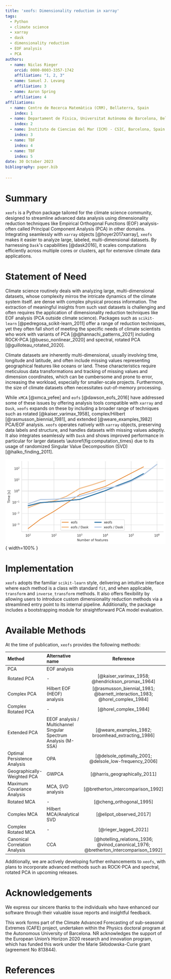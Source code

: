 ```yaml
---
title: 'xeofs: Dimensionality reduction in xarray'
tags:
  - Python
  - climate science
  - xarray
  - dask
  - dimensionality reduction
  - EOF analysis
  - PCA
authors:
  - name: Niclas Rieger
    orcid: 0000-0003-3357-1742
    affiliation: "1, 2, 3"
  - name: Samuel J. Levang
    affiliation: 3
  - name: Aaron Spring
    affiliation: 4
affiliations:
  - name: Centre de Recerca Matemàtica (CRM), Bellaterra, Spain
    index: 1
  - name: Departament de Física, Universitat Autònoma de Barcelona, Bellaterra, Spain
    index: 2
  - name: Instituto de Ciencias del Mar (ICM) - CSIC, Barcelona, Spain
    index: 3
  - name: TBF
    index: 4
  - name: TBF
    index: 5
date: 30 October 2023
bibliography: paper.bib

---
```


# Summary

`xeofs` is a Python package tailored for the climate science 
community, designed to streamline advanced data analysis using dimensionality 
reduction techniques like Empirical Orthogonal Functions (EOF) analysis-often
called Principal Component Analysis (PCA) in other domains. 
Integrating seamlessly with `xarray` objects [@hoyer2017xarray], `xeofs` 
makes it easier to analyze large, labeled, multi-dimensional datasets.
By harnessing `Dask`'s capabilities [@dask2016], it scales computations efficiently
across multiple cores or clusters, apt for extensive climate data applications.


# Statement of Need
Climate science routinely deals with analyzing large, multi-dimensional datasets,
whose complexity mirros the intricate dynamics of the climate system itself. 
are dense with complex physical process information. The extraction of meaningful 
insights from such vast datasets is challenging and often requires the application
of dimensionality reduction techniques like EOF analysis (PCA outside climate science). 
Packages such as `scikit-learn` [@pedregosa_scikit-learn_2011]
offer a range of reduction techniques, yet they often fall short of meeting the 
specific needs of climate scientists who work with variants of PCA [@@hannachi_patterns_2021] 
including ROCK-PCA [@bueso_nonlinear_2020] and spectral, rotated PCA [@guilloteau_rotated_2020].

Climate datasets are inherently multi-dimensional, usually involving time, longitude
and latitude, and often include missing values representing geographical features like 
oceans or land. These characteristics require meticulous data transformations and tracking 
of missing values and dimension coordinates, which can be cumbersome and prone to error, 
increasing the workload, especially for smaller-scale projects. Furthermore, the size 
of climate datasets often necessitates out-of-memory processing.

While `xMCA` [@xmca_yefee] and `eofs` [@dawson_eofs_2016] have addressed some of these 
issues by offering analysis tools compatible with `xarray` and `Dask`, `xeofs` 
expands on these by including a broader range of techniques such as 
rotated [@kaiser_varimax_1958], complex/Hilbert [@rasmusson_biennial_1981], and 
extended [@weare_examples_1982] PCA/EOF analysis. `xeofs` operates natively 
with `xarray` objects, preserving data labels and structure, and handles 
datasets with missing values adeptly. It also integrates seamlessly with `Dask`
and shows improved performance in particular for larger datasets 
\autoref{fig:computation_times} due to its usage of randomized 
Singular Value Decomposition (SVD) [@halko_finding_2011].

![Comparison of computation times of PCA for varying number of features between `xeofs` and `eofs`.\label{fig:computation_times}](../docs/img/timings_light.png){ width=100% }


# Implementation
`xeofs` adopts the familiar `scikit-learn` style, delivering an intuitive interface 
where each method is a class with standard `fit`, and when applicable, `transform` 
and `inverse_transform` methods. It also offers flexibility by allowing users to 
introduce custom dimensionality reduction methods via a streamlined entry point 
to its internal pipeline. Additionally, the package includes a bootstrapping 
module for straightforward PCA model evaluation.

# Available Methods

At the time of publication, `xeofs` provides the following methods:

| Method                        | Alternative name                                                | Reference                                                                             |
| :---                          | :---                                                            |     :---:                                                                             |
| PCA                           | EOF analysis                                                    |                                                                                       |
| Rotated PCA                   | -                                                               | [@kaiser_varimax_1958; @hendrickson_promax_1964]                                      |
| Complex PCA                   | Hilbert EOF (HEOF) analysis                                     | [@rasmusson_biennial_1981; @barnett_interaction_1983; @horel_complex_1984]            |
| Complex Rotated PCA           | -                                                               | [@horel_complex_1984]                                                                 |
| Extended PCA                  | EEOF analysis / Multichannel Singular Spectrum Analysis (M-SSA) | [@weare_examples_1982; broomhead_extracting_1986]                                     |
| Optimal Persistence Analysis  | OPA                                                             | [@delsole_optimally_2001; @delsole_low-frequency_2006]                                |
| Geographically-Weighted PCA   | GWPCA                                                           | [@harris_geographically_2011]                                                         |
| Maximum Covariance Analysis   | MCA, SVD analysis                                               | [@bretherton_intercomparison_1992]                                                    |
| Rotated MCA                   | -                                                               | [@cheng_orthogonal_1995]                                                              |
| Complex MCA                   | Hilbert MCA/Analytical SVD                                      | [@elipot_observed_2017]                                                               |
| Complex Rotated MCA           | -                                                               | [@rieger_lagged_2021]                                                                 |
| Canonical Correlation Analysis| CCA                                                             | [@hotelling_relations_1936; @vinod_canonical_1976; @bretherton_intercomparison_1992]  |

Additionally, we are actively developing further enhancements to `xeofs`, with plans to incorporate advanced methods 
such as ROCK-PCA and spectral, rotated PCA in upcoming releases.


# Acknowledgements
We express our sincere thanks to the individuals who have enhanced our software through their valuable issue reports and insightful feedback.

This work forms part of the Climate Advanced Forecasting of sub-seasonal Extremes (CAFE) project, undertaken within the Physics doctoral program at the Autonomous University of Barcelona. NR acknowledges the support of the European Union’s Horizon 2020 research and innovation program, which has funded this work under the Marie Skłodowska-Curie grant (agreement No 813844).


# References